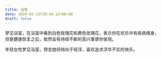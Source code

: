 ```yaml
---
title: 浴室
date: 2020-02-15T20:54:12+08:00
draft: false
---
```


梦见浴室，在浴室中看到白色玫瑰花和黄色玫瑰花，表示你在欢乐中有疾病缠身，但是健康恢复之后，依然会有持续不断的高兴事使你愉悦。<br>


年轻女性梦见浴室，预言她将倾向于轻浮，喜欢追求浮华不实的快乐。<br>
